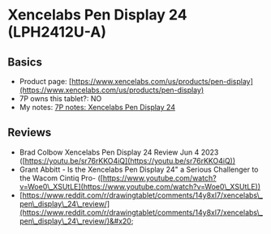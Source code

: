 # Xencelabs Pen Display 24 (LPH2412U-A)

## Basics

* Product page: [https://www.xencelabs.com/us/products/pen-display](https://www.xencelabs.com/us/products/pen-display)
* 7P owns this tablet?: NO
* My notes: [7P notes: Xencelabs Pen Display 24](7p-notes-xencelabs-pen-display-24.md)  &#x20;

## Reviews

* Brad Colbow Xencelabs Pen Display 24 Review Jun 4 2023 ([https://youtu.be/sr76rKKO4iQ](https://youtu.be/sr76rKKO4iQ))
* Grant Abbitt - Is the Xencelabs Pen Display 24" a Serious Challenger to the Wacom Cintiq Pro- ([https://www.youtube.com/watch?v=Woe0\_XSUtLE](https://www.youtube.com/watch?v=Woe0\_XSUtLE))
* [https://www.reddit.com/r/drawingtablet/comments/14y8xl7/xencelabs\_pen\_display\_24\_review/](https://www.reddit.com/r/drawingtablet/comments/14y8xl7/xencelabs\_pen\_display\_24\_review/)&#x20;



